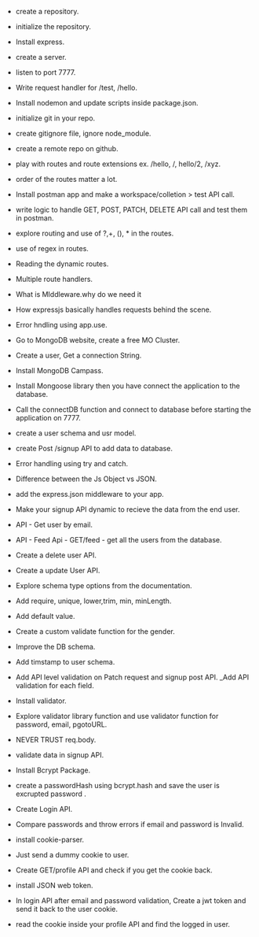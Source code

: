- create a repository.
- initialize the repository.
- Install express.
- create a server.
- listen to port 7777.
- Write request handler for /test, /hello.
- Install nodemon and update scripts inside package.json.
- initialize git in your repo.
- create gitignore file, ignore node_module.
- create a remote repo on github.
- play with routes and route extensions ex. /hello, /, hello/2, /xyz.
- order of the routes matter a lot.
- Install postman app and make a workspace/colletion > test API call.
- write logic to handle GET, POST, PATCH, DELETE API call and test them in postman.
- explore routing and use of ?,+, (), * in the routes.
- use of regex in routes.
- Reading the dynamic routes.
- Multiple route handlers.
- What is MIddleware.why do we need it
- How expressjs basically handles requests behind the scene.

- Error hndling using app.use.
- Go to MongoDB website, create a free MO Cluster.
- Create a user, Get a connection String.
- Install MongoDB Campass.
- Install Mongoose library then you have connect the application to the database.
- Call the connectDB function and connect to database before starting the application on 7777.
- create a user schema and usr model.
- create Post /signup API to add data to database.
- Error handling using try and catch.


- Difference between the Js Object vs JSON.
- add the express.json middleware to your app.
- Make your signup API dynamic to recieve the data from the end user.
- API - Get user by email.
- API - Feed Api - GET/feed - get all the users from the database.
- Create a delete user API.
- Create a update User API.
- Explore schema type options from the documentation.
- Add require, unique, lower,trim, min, minLength.
- Add default value.
- Create a custom validate function for the gender.
- Improve the DB schema.
- Add timstamp to user schema.
- Add API level validation on Patch request and signup post API.
_Add API validation for each field.
- Install validator.
- Explore validator library function and use validator function for password, email, pgotoURL.
- NEVER TRUST req.body.
- validate data in signup API.
- Install Bcrypt Package.
- create a passwordHash using bcrypt.hash and save the user is excrupted password .
- Create Login API.
- Compare passwords and throw errors if email and password is Invalid.

- install cookie-parser.
- Just send a dummy cookie to user.
- Create GET/profile API and check if you get the cookie back.
- install JSON web token.
- In login API after email and password validation, Create a jwt token and send it back to the user cookie.
- read the cookie inside your profile API and find the logged in user.
